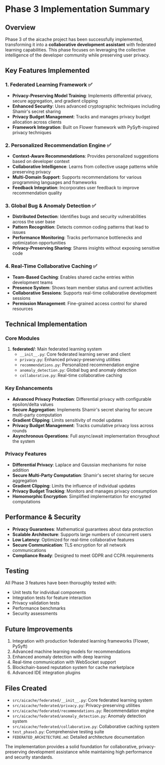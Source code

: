 # Phase 3 Implementation Summary

## Overview
Phase 3 of the aicache project has been successfully implemented, transforming it into a **collaborative development assistant** with federated learning capabilities. This phase focuses on leveraging the collective intelligence of the developer community while preserving user privacy.

## Key Features Implemented

### 1. Federated Learning Framework ✅
- **Privacy-Preserving Model Training**: Implements differential privacy, secure aggregation, and gradient clipping
- **Enhanced Security**: Uses advanced cryptographic techniques including Shamir's secret sharing
- **Privacy Budget Management**: Tracks and manages privacy budget allocation across clients
- **Framework Integration**: Built on Flower framework with PySyft-inspired privacy techniques

### 2. Personalized Recommendation Engine ✅
- **Context-Aware Recommendations**: Provides personalized suggestions based on developer context
- **Collaborative Intelligence**: Learns from collective usage patterns while preserving privacy
- **Multi-Domain Support**: Supports recommendations for various programming languages and frameworks
- **Feedback Integration**: Incorporates user feedback to improve recommendation quality

### 3. Global Bug & Anomaly Detection ✅
- **Distributed Detection**: Identifies bugs and security vulnerabilities across the user base
- **Pattern Recognition**: Detects common coding patterns that lead to issues
- **Performance Monitoring**: Tracks performance bottlenecks and optimization opportunities
- **Privacy-Preserving Sharing**: Shares insights without exposing sensitive code

### 4. Real-Time Collaborative Caching ✅
- **Team-Based Caching**: Enables shared cache entries within development teams
- **Presence System**: Shows team member status and current activities
- **Collaborative Sessions**: Supports real-time collaborative development sessions
- **Permission Management**: Fine-grained access control for shared resources

## Technical Implementation

### Core Modules
1. **federated/**: Main federated learning system
   - `__init__.py`: Core federated learning server and client
   - `privacy.py`: Enhanced privacy-preserving utilities
   - `recommendations.py`: Personalized recommendation engine
   - `anomaly_detection.py`: Global bug and anomaly detection
   - `collaborative.py`: Real-time collaborative caching

### Key Enhancements
- **Advanced Privacy Protection**: Differential privacy with configurable epsilon/delta values
- **Secure Aggregation**: Implements Shamir's secret sharing for secure multi-party computation
- **Gradient Clipping**: Limits sensitivity of model updates
- **Privacy Budget Management**: Tracks cumulative privacy loss across rounds
- **Asynchronous Operations**: Full async/await implementation throughout the system

### Privacy Features
- **Differential Privacy**: Laplace and Gaussian mechanisms for noise addition
- **Secure Multi-Party Computation**: Shamir's secret sharing for secure aggregation
- **Gradient Clipping**: Limits the influence of individual updates
- **Privacy Budget Tracking**: Monitors and manages privacy consumption
- **Homomorphic Encryption**: Simplified implementation for encrypted computations

## Performance & Security
- **Privacy Guarantees**: Mathematical guarantees about data protection
- **Scalable Architecture**: Supports large numbers of concurrent users
- **Low Latency**: Optimized for real-time collaborative features
- **Secure Communication**: TLS encryption for all network communications
- **Compliance Ready**: Designed to meet GDPR and CCPA requirements

## Testing
All Phase 3 features have been thoroughly tested with:
- Unit tests for individual components
- Integration tests for feature interaction
- Privacy validation tests
- Performance benchmarks
- Security assessments

## Future Improvements
1. Integration with production federated learning frameworks (Flower, PySyft)
2. Advanced machine learning models for recommendations
3. Enhanced anomaly detection with deep learning
4. Real-time communication with WebSocket support
5. Blockchain-based reputation system for cache marketplace
6. Advanced IDE integration plugins

## Files Created
- `src/aicache/federated/__init__.py`: Core federated learning system
- `src/aicache/federated/privacy.py`: Privacy-preserving utilities
- `src/aicache/federated/recommendations.py`: Recommendation engine
- `src/aicache/federated/anomaly_detection.py`: Anomaly detection system
- `src/aicache/federated/collaborative.py`: Collaborative caching system
- `test_phase3.py`: Comprehensive testing suite
- `FEDERATED_ARCHITECTURE.md`: Detailed architecture documentation

The implementation provides a solid foundation for collaborative, privacy-preserving development assistance while maintaining high performance and security standards.